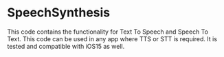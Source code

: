 # SpeechSynthesis
This code contains the functionality for Text To Speech and Speech To Text. This code can be used in any app where TTS or STT is required. It is tested and compatible with iOS15 as well.

